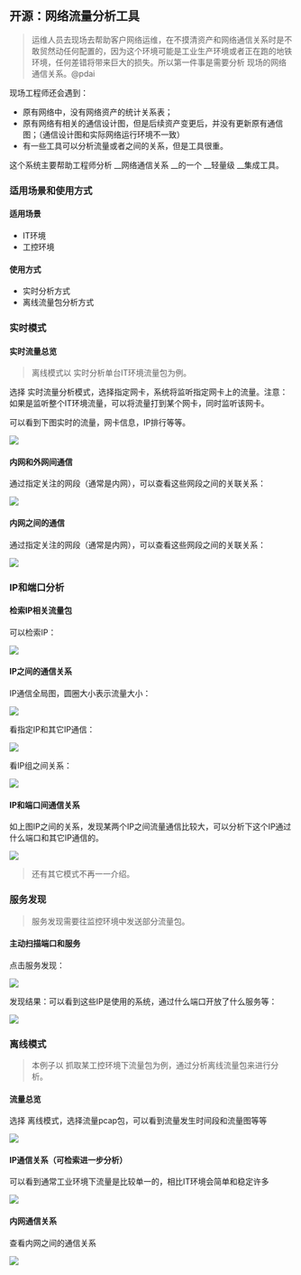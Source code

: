 ## 开源：网络流量分析工具

> 运维人员去现场去帮助客户网络运维，在不摸清资产和网络通信关系时是不敢贸然动任何配置的，因为这个环境可能是工业生产环境或者正在跑的地铁环境，任何差错将带来巨大的损失。所以第一件事是需要分析
现场的网络通信关系。@pdai

现场工程师还会遇到：
+ 原有网络中，没有网络资产的统计关系表；
+ 原有网络有相关的通信设计图，但是后续资产变更后，并没有更新原有通信图；（通信设计图和实际网络运行环境不一致）
+ 有一些工具可以分析流量或者之间的关系，但是工具很重。

这个系统主要帮助工程师分析 __网络通信关系 __的一个 __轻量级 __集成工具。

### 适用场景和使用方式

#### 适用场景
+ IT环境
+ 工控环境

#### 使用方式
+ 实时分析方式
+ 离线流量包分析方式

### 实时模式
#### 实时流量总览
> 离线模式以 实时分析单台IT环境流量包为例。

选择 实时流量分析模式，选择指定网卡，系统将监听指定网卡上的流量。注意：如果是监听整个IT环境流量，可以将流量打到某个网卡，同时监听该网卡。

可以看到下图实时的流量，网卡信息，IP排行等等。

![](/_images/traffic/traffic-1.png)


#### 内网和外网间通信

通过指定关注的网段（通常是内网），可以查看这些网段之间的关联关系：

![](/_images/traffic/traffic-3.png)

#### 内网之间的通信

通过指定关注的网段（通常是内网），可以查看这些网段之间的关联关系：

![](/_images/traffic/traffic-2.png)

### IP和端口分析

#### 检索IP相关流量包

可以检索IP：

![](/_images/traffic/traffic-4.png)

#### IP之间的通信关系

IP通信全局图，圆圈大小表示流量大小：

![](/_images/traffic/traffic-5.png)

看指定IP和其它IP通信：

![](/_images/traffic/traffic-6.png)

看IP组之间关系：

![](/_images/traffic/traffic-7.png)


#### IP和端口间通信关系
如上图IP之间的关系，发现某两个IP之间流量通信比较大，可以分析下这个IP通过什么端口和其它IP通信的。

![](/_images/traffic/traffic-8.png)

> 还有其它模式不再一一介绍。

### 服务发现
> 服务发现需要往监控环境中发送部分流量包。

#### 主动扫描端口和服务

点击服务发现：

![](/_images/traffic/traffic-9.png)

发现结果：可以看到这些IP是使用的系统，通过什么端口开放了什么服务等：


![](/_images/traffic/traffic-10.png)


### 离线模式
> 本例子以 抓取某工控环境下流量包为例，通过分析离线流量包来进行分析。

#### 流量总览

选择 离线模式，选择流量pcap包，可以看到流量发生时间段和流量图等等


![](/_images/traffic/traffic-11.png)


#### IP通信关系（可检索进一步分析）
可以看到通常工业环境下流量是比较单一的，相比IT环境会简单和稳定许多

![](/_images/traffic/traffic-12.png)


#### 内网通信关系
查看内网之间的通信关系

![](/_images/traffic/traffic-13.png)






